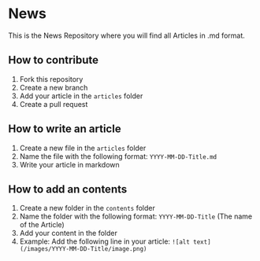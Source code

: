 # News

This is the News Repository where you will find all Articles in .md format.

## How to contribute

1. Fork this repository
2. Create a new branch
3. Add your article in the `articles` folder
4. Create a pull request

## How to write an article

1. Create a new file in the `articles` folder
2. Name the file with the following format: `YYYY-MM-DD-Title.md`
3. Write your article in markdown

## How to add an contents

1. Create a new folder in the `contents` folder
2. Name the folder with the following format: `YYYY-MM-DD-Title` (The name of the Article)
3. Add your content in the folder
4. Example: Add the following line in your article: `![alt text](/images/YYYY-MM-DD-Title/image.png)`